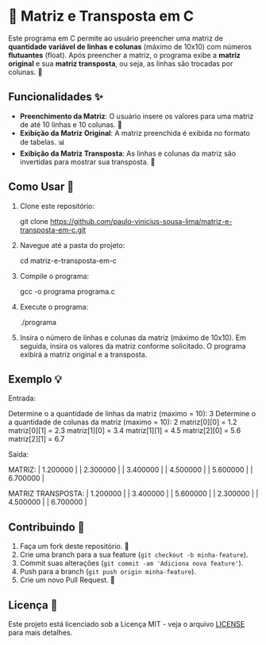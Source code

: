 # 🧮 Matriz e Transposta em C

Este programa em C permite ao usuário preencher uma matriz de **quantidade variável de linhas e colunas** (máximo de 10x10) com números **flutuantes** (float). Após preencher a matriz, o programa exibe a **matriz original** e sua **matriz transposta**, ou seja, as linhas são trocadas por colunas. 🔄

## Funcionalidades ✨

- **Preenchimento da Matriz**: O usuário insere os valores para uma matriz de até 10 linhas e 10 colunas. 📝
- **Exibição da Matriz Original**: A matriz preenchida é exibida no formato de tabelas. 📊
- **Exibição da Matriz Transposta**: As linhas e colunas da matriz são invertidas para mostrar sua transposta. 🔄

## Como Usar 🚀

1. Clone este repositório:
  

    git clone https://github.com/paulo-vinicius-sousa-lima/matriz-e-transposta-em-c.git


2. Navegue até a pasta do projeto:
   

    cd matriz-e-transposta-em-c


3. Compile o programa:
    

    gcc -o programa programa.c


4. Execute o programa:
  
 
    ./programa


5. Insira o número de linhas e colunas da matriz (máximo de 10x10). Em seguida, insira os valores da matriz conforme solicitado. O programa exibirá a matriz original e a transposta.

## Exemplo 💡

Entrada:

Determine o a quantidade de linhas da matriz (maximo = 10): 3
Determine o a quantidade de colunas da matriz (maximo = 10): 2
matriz[0][0] = 1.2
matriz[0][1] = 2.3
matriz[1][0] = 3.4
matriz[1][1] = 4.5
matriz[2][0] = 5.6
matriz[2][1] = 6.7


Saída:

MATRIZ:
| 1.200000 | | 2.300000 |
| 3.400000 | | 4.500000 |
| 5.600000 | | 6.700000 |

MATRIZ TRANSPOSTA:
| 1.200000 | | 3.400000 | | 5.600000 |
| 2.300000 | | 4.500000 | | 6.700000 |


## Contribuindo 🤝

1. Faça um fork deste repositório. 🍴
2. Crie uma branch para a sua feature (`git checkout -b minha-feature`).
3. Commit suas alterações (`git commit -am 'Adiciona nova feature'`).
4. Push para a branch (`git push origin minha-feature`).
5. Crie um novo Pull Request. 🔀

## Licença 📄

Este projeto está licenciado sob a Licença MIT - veja o arquivo [LICENSE](LICENSE) para mais detalhes.
